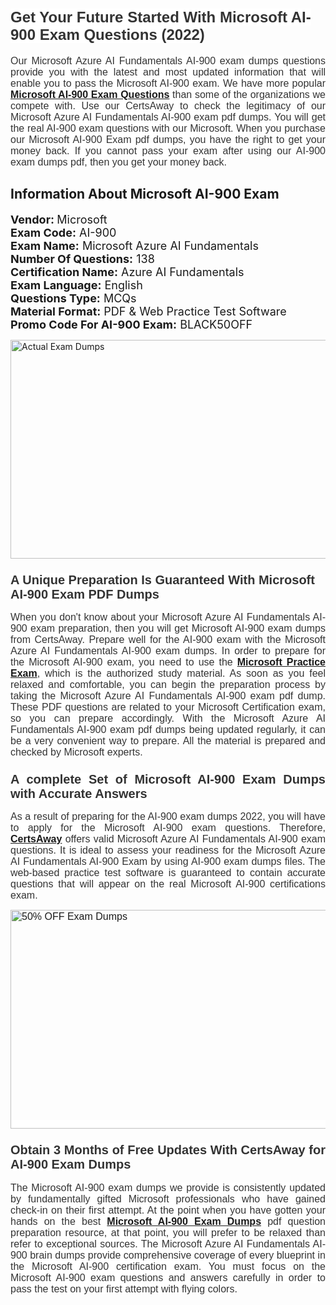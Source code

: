 <h1><span style="font-size:24px"><span style="font-family:Calibri,sans-serif"><strong><span style="background-color:white"><span style="font-family:"Verdana",sans-serif"><span style="color:#333333">Get Your Future Started With Microsoft AI-900 Exam Questions (2022)</span></span></span></strong></span></span></h1> <p style="text-align:justify"><span style="font-size:11pt"><span style="font-family:Calibri,sans-serif"><span style="font-size:12.0pt"><span style="background-color:white"><span style="font-family:"Verdana",sans-serif"><span style="color:#333333">Our Microsoft Azure AI Fundamentals AI-900 exam dumps questions provide you with the latest and most updated information that will enable you to pass the Microsoft AI-900 exam. We have more popular <a href="https://www.certsaway.com/microsoft/ai-900-exam-dumps"><strong>Microsoft AI-900 Exam Questions</strong></a> than some of the organizations we compete with. Use our CertsAway to check the legitimacy of our Microsoft Azure AI Fundamentals AI-900 exam pdf dumps. You will get the real AI-900 exam questions with our Microsoft. When you purchase our Microsoft AI-900 Exam pdf dumps, you have the right to get your money back. If you cannot pass your exam after using our AI-900 exam dumps pdf, then you get your money back.</span></span></span></span></span></span></p> <h2 style="text-align:justify"><strong>Information About Microsoft AI-900 Exam</strong></h2> <p style="text-align:justify"><span style="font-size:18px"><strong>Vendor: </strong>Microsoft<br /> <strong>Exam Code:</strong> AI-900<br /> <strong>Exam Name:</strong> Microsoft Azure AI Fundamentals<br /> <strong>Number Of Questions:</strong> 138<br /> <strong>Certification Name:</strong> Azure AI Fundamentals<br /> <strong>Exam Language:</strong> English<br /> <strong>Questions Type:</strong> MCQs<br /> <strong>Material Format:</strong> PDF & Web Practice Test Software<br /> <strong>Promo Code For AI-900 Exam:</strong> BLACK50OFF</span></p> <p style="text-align:justify"><a href="https://www.certsaway.com/microsoft/ai-900-exam-dumps" rel="no-follow"><img alt="Actual Exam Dumps" src="https://blogger.googleusercontent.com/img/b/R29vZ2xl/AVvXsEhM7PDiBcnX1lSN-cQmq5aA7zhxn_sWcl74tkXOSfPCo3QtIY975M9XJLCwEgJ4RXKA47zmJGF6HERJJhyy2xAB8wXG6sgIARPXgzYSBnCmQcQUSzkzAw-rnNk2tBWror0N27JemDbU_7iS0jGjJohQplsk8CyGpJdZ9YktQ0Yz6f7IdzI5OZob-D4eGg/s1382/ca1.png" style="height:350px; width:750px" /></a></p> <h3><span style="font-size:20px"><strong><span style="font-family:Calibri,sans-serif"><span style="background-color:white"><span style="font-family:"Verdana",sans-serif"><span style="color:#333333">A Unique Preparation Is Guaranteed With Microsoft AI-900 Exam PDF Dumps</span></span></span></span></strong></span></h3> <p style="text-align:justify"><span style="font-size:11pt"><span style="font-family:Calibri,sans-serif"><span style="font-size:12.0pt"><span style="background-color:white"><span style="font-family:"Verdana",sans-serif"><span style="color:#333333">When you don't know about your Microsoft Azure AI Fundamentals AI-900 exam preparation, then you will get Microsoft AI-900 exam dumps from CertsAway. Prepare well for the AI-900 exam with the Microsoft Azure AI Fundamentals AI-900 exam dumps. In order to prepare for the Microsoft AI-900 exam, you need to use the <a href="https://www.certsaway.com/microsoft-questions"><strong>Microsoft Practice Exam</strong></a>, which is the authorized study material. As soon as you feel relaxed and comfortable, you can begin the preparation process by taking the Microsoft Azure AI Fundamentals AI-900 exam pdf dump. These PDF questions are related to your Microsoft Certification exam, so you can prepare accordingly. With the Microsoft Azure AI Fundamentals AI-900 exam pdf dumps being updated regularly, it can be a very convenient way to prepare. All the material is prepared and checked by Microsoft experts.</span></span></span></span></span></span></p> <h3 style="text-align:justify"><span style="font-size:20px"><span style="font-family:Calibri,sans-serif"><strong><span style="background-color:white"><span style="font-family:"Verdana",sans-serif"><span style="color:#333333">A complete Set of Microsoft AI-900 Exam Dumps with Accurate Answers</span></span></span></strong></span></span></h3> <p style="text-align:justify"><span style="font-size:11pt"><span style="font-family:Calibri,sans-serif"><span style="font-size:12.0pt"><span style="background-color:white"><span style="font-family:"Verdana",sans-serif"><span style="color:#333333">As a result of preparing for the AI-900 exam dumps 2022, you will have to apply for the Microsoft AI-900 exam questions. Therefore, <a href=" https://www.certsaway.com/"><strong>CertsAway</strong></a> offers valid Microsoft Azure AI Fundamentals AI-900 exam questions. It is ideal to assess your readiness for the Microsoft Azure AI Fundamentals AI-900 Exam by using AI-900 exam dumps files. The web-based practice test software is guaranteed to contain accurate questions that will appear on the real Microsoft AI-900 certifications exam.</span></span></span></span></span></span></p> <p style="text-align:justify"><span style="font-size:11pt"><span style="font-family:Calibri,sans-serif"><span style="font-size:12.0pt"><span style="background-color:white"><span style="font-family:"Verdana",sans-serif"><span style="color:#333333"><a href="https://www.certsaway.com/microsoft/ai-900-exam-dumps" rel="no-follow"><img alt="50% OFF Exam Dumps" src="https://www.certcollections.com/uploads/content/c2.png" style="height:350px; width:750px" /></a></span></span></span></span></span></span></p> <h3 style="text-align:justify"><span style="font-size:20px"><strong><span style="font-family:Calibri,sans-serif"><span style="background-color:white"><span style="font-family:"Verdana",sans-serif"><span style="color:#333333">Obtain 3 Months of Free Updates With CertsAway for AI-900 Exam Dumps</span></span></span></span></strong></span></h3> <p style="text-align:justify"><span style="font-size:11pt"><span style="font-family:Calibri,sans-serif"><span style="font-size:12.0pt"><span style="background-color:white"><span style="font-family:"Verdana",sans-serif"><span style="color:#333333">The Microsoft AI-900 exam dumps we provide is consistently updated by fundamentally gifted Microsoft professionals who have gained check-in on their first attempt. At the point when you have gotten your hands on the best <a href="https://www.certsaway.com/microsoft/ai-900-exam-dumps"><strong>Microsoft AI-900 Exam Dumps</strong></a> pdf question preparation resource, at that point, you will prefer to be relaxed than refer to exceptional sources. The Microsoft Azure AI Fundamentals AI-900 brain dumps provide comprehensive coverage of every blueprint in the Microsoft AI-900 certification exam. You must focus on the Microsoft AI-900 exam questions and answers carefully in order to pass the test on your first attempt with flying colors.</span></span></span></span></span></span></p>
